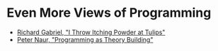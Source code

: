 # Even More Views of Programming

- [Richard Gabriel, "I Throw Itching Powder at Tulips"](https://dreamsongs.com/Files/Tulips.pdf)
- [Peter Naur, "Programming as Theory Building"](https://pablo.rauzy.name/dev/naur1985programming.pdf)